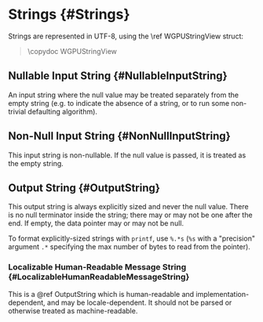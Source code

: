 # Strings {#Strings}

Strings are represented in UTF-8, using the \ref WGPUStringView struct:

> \copydoc WGPUStringView

## Nullable Input String {#NullableInputString}

An input string where the null value may be treated separately from the empty string (e.g. to indicate the absence of a string, or to run some non-trivial defaulting algorithm).

## Non-Null Input String {#NonNullInputString}

This input string is non-nullable.
If the null value is passed, it is treated as the empty string.

## Output String {#OutputString}

This output string is always explicitly sized and never the null value. There is no null terminator inside the string; there may or may not be one after the end. If empty, the data pointer may or may not be null.

To format explicitly-sized strings with `printf`, use `%.*s` (`%s` with a "precision" argument `.*` specifying the max number of bytes to read from the pointer).

### Localizable Human-Readable Message String {#LocalizableHumanReadableMessageString}

This is a @ref OutputString which is human-readable and implementation-dependent, and may be locale-dependent.
It should not be parsed or otherwise treated as machine-readable.
